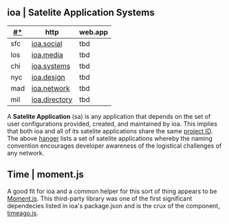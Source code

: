 ## ioa | Satelite Application Systems

| [#*](https://wut.app) | http                                   | web.app |
| --------------------- | -------------------------------------- | ------- |
| sfc                   | [ioa.social](https://ioa.social)       | tbd     |
| los                   | [ioa.media](https://ioa.media)         | tbd     |
| chi                   | [ioa.systems](https://ioa.systems)     | tbd     |
| nyc                   | [ioa.design](https://ioa.design)       | tbd     |
| mad                   | [ioa.network](https://ioa.network)     | tbd     |
| mil                   | [ioa.directory](https://ioa.directory) | tbd     |

A **Satelite Application** (sa) is any application that depends on the set of user configurations provided, created, and maintained by ioa. This implies that both ioa and all of its satelite applications share the same [project ID](). The above [hanger]() lists a set of satelite applications whereby the naming convention encourages developer awareness of the logistical challenges of any network.

## Time | moment.js

A good fit for ioa and a common helper for this sort of thing appears to be [Moment.js](https://momentjs.com/). This third-party library was one of the first significant dependecies listed in ioa's package.json and is the crux of the component, [timeago.js]().